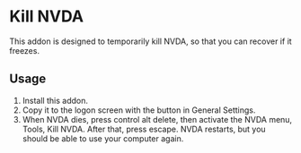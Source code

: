 # Kill NVDA
This addon is designed to temporarily kill NVDA, so that you can recover if it freezes.

## Usage
1. Install this addon.
2. Copy it to the logon screen with the button in General Settings.
3. When NVDA dies, press control alt delete, then activate the NVDA menu, Tools, Kill NVDA.
After that, press escape. NVDA restarts, but you should be able to use your computer again.
